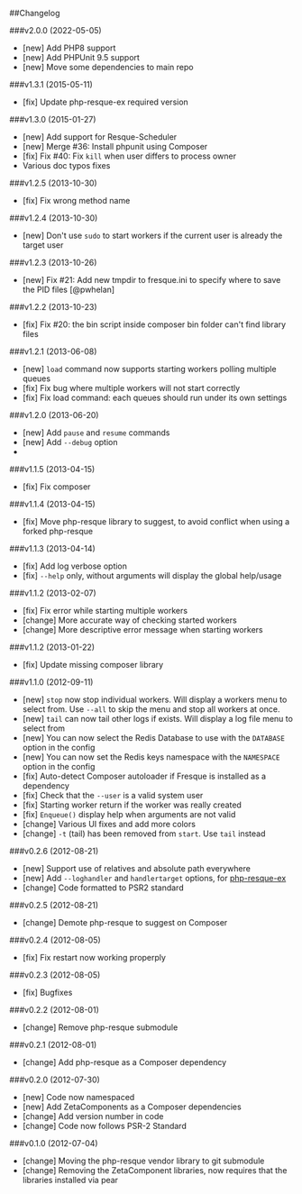 ##Changelog

###v2.0.0 (2022-05-05)

* [new] Add PHP8 support
* [new] Add PHPUnit 9.5 support
* [new] Move some dependencies to main repo

###v1.3.1 (2015-05-11)

* [fix] Update php-resque-ex required version

###v1.3.0 (2015-01-27)

* [new] Add support for Resque-Scheduler
* [new] Merge #36: Install phpunit using Composer
* [fix] Fix #40: Fix `kill` when user differs to process owner
* Various doc typos fixes

###v1.2.5 (2013-10-30)

* [fix] Fix wrong method name

###v1.2.4 (2013-10-30)

* [new] Don't use `sudo` to start workers if the current user is already the target user

###v1.2.3 (2013-10-26)

* [new] Fix #21: Add new tmpdir to fresque.ini to specify where to save the PID files [@pwhelan]

###v1.2.2 (2013-10-23)

* [fix] Fix #20: the bin script inside composer bin folder can't find library files

###v1.2.1 (2013-06-08)

* [new] `load` command now supports starting workers polling multiple queues
* [fix] Fix bug where multiple workers will not start correctly
* [fix] Fix load command: each queues should run under its own settings

###v1.2.0 (2013-06-20)

* [new] Add `pause` and `resume` commands
* [new] Add `--debug` option
*

###v1.1.5 (2013-04-15)

* [fix] Fix composer

###v1.1.4 (2013-04-15)

* [fix] Move php-resque library to suggest, to avoid conflict when using a forked php-resque

###v1.1.3 (2013-04-14)

* [fix] Add log verbose option
* [fix] `--help` only, without arguments will display the global help/usage

###v1.1.2 (2013-02-07)

* [fix] Fix error while starting multiple workers
* [change] More accurate way of checking started workers
* [change] More descriptive error message when starting workers

###v1.1.2 (2013-01-22)

* [fix] Update missing composer library

###v1.1.0 (2012-09-11)

* [new] `stop` now stop individual workers. Will display a workers menu to select from. Use `--all` to skip the menu and stop all workers at once.
* [new] `tail` can now tail other logs if exists. Will display a log file menu to select from
* [new] You can now select the Redis Database to use with the `DATABASE` option in the config
* [new] You can now set the Redis keys namespace with the `NAMESPACE` option in the config
* [fix] Auto-detect Composer autoloader if Fresque is installed as a dependency
* [fix] Check that the `--user` is a valid system user
* [fix] Starting worker return if the worker was really created
* [fix] `Enqueue()` display help when arguments are not valid
* [change] Various UI fixes and add more colors
* [change] `-t` (tail) has been removed from `start`. Use `tail` instead

###v0.2.6 (2012-08-21)

* [new] Support use of relatives and absolute path everywhere
* [new] Add `--loghandler` and `handlertarget` options, for [php-resque-ex](https://github.com/kamisama/php-resque-ex)
* [change] Code formatted to PSR2 standard

###v0.2.5 (2012-08-21)

* [change] Demote php-resque to suggest on Composer

###v0.2.4 (2012-08-05)

* [fix] Fix restart now working properply

###v0.2.3 (2012-08-05)

* [fix] Bugfixes

###v0.2.2 (2012-08-01)

* [change] Remove php-resque submodule

###v0.2.1 (2012-08-01)

* [change] Add php-resque as a Composer dependency

###v0.2.0 (2012-07-30)

* [new] Code now namespaced
* [new] Add ZetaComponents as a Composer dependencies
* [change] Add version number in code
* [change] Code now follows PSR-2 Standard

###v0.1.0 (2012-07-04)
* [change] Moving the php-resque vendor library to git submodule
* [change] Removing the ZetaComponent libraries, now requires that the libraries installed via pear
